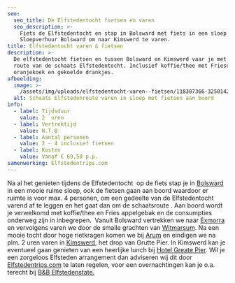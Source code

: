```yaml
---
seo:
  seo_title: De Elfstedentocht fietsen en varen
  seo_description: >-
    Fiets de Elfstedentocht en stap in Bolsward met fiets in een sloep van
    Sloepverhuur Bolsward om naar Kimswerd te varen.
title: Elfstedentocht varen & fietsen
description: >-
  De elfstedentocht fietsen en tussen Bolsward en Kimswerd vaar je met fiets de
  route van de schaats Elfstedentocht. Inclusief koffie/thee met Friese
  oranjekoek en gekoelde drankjes.
afbeelding:
  image: >-
    /assets/img/uploads/elfstedentocht-varen--fietsen/118307366-3250142975022466-5453276791231964756-o.jpg
  alt: Schaats Elfstedenroute varen in sloep met fietsen aan boord
info:
  - label: Tijdsduur
    value: 2  uren
  - label: Vertrektijd
    value: N.T.B
  - label: Aantal personen
    value: 2 - 4 inclusief fietsen
  - label: Kosten
    value: Vanaf € 69,50 p.p.
samenwerking: Elfstedentrips.com
---
```


Na al het genieten tijdens de Elfstedentocht &nbsp;op de fiets stap je in <a target="_blank" rel="noopener" href="https://www.bolsward.nl">Bolsward</a> in een mooie ruime sloep, ook de fietsen gaan aan boord waardoor er ruimte is voor max. 4 personen, om een gedeelte van de Elfstedentocht varend af te leggen en het gaat dan om de schaatsroute . Aan boord wordt je verwelkomd met koffie/thee en Fries appelgebak en de consumpties onderweg zijn in inbegrepen. &nbsp;Vanuit Bolsward vertrekken we naar&nbsp;<a target="_blank" rel="noopener" href="https://nl.wikipedia.org/wiki/Exmorra">Exmorra</a> en vervolgens varen we door de smalle grachten van <a target="_blank" rel="noopener" href="https://nl.wikipedia.org/wiki/Witmarsum_(Nederland)">Witmarsum</a>. Na een mooie tocht door hoge rietkragen komen we bij <a target="_blank" rel="noopener" href="https://nl.wikipedia.org/wiki/Arum_(plaats)">Arum</a>&nbsp;en eindigen we na plm. 2 uren varen in <a target="_blank" rel="noopener" href="https://nl.wikipedia.org/wiki/Kimswerd">Kimswerd</a>, het drop van Grutte Pier. In Kimswerd kan je eventueel gaan genieten van een heerlijke lunch bij <a target="_blank" rel="noopener" href="https://www.hotelgreatepier.nl">Hotel Greate Pier</a>. Wil je een zorgeloos Elfsteden arrangement dan adviseren wij dit door <a target="_blank" rel="noopener" href="https://www.elfstedentrips.com">Elfstedentrips.com</a>&nbsp;te laten regelen, voor een overnachtingen kan je o.a. terecht bij <a target="_blank" rel="noopener" href="https://elfstedenstate.nl">B&amp;B Elfstedenstate.</a>

